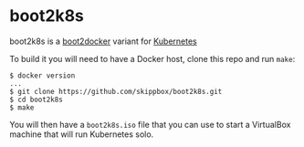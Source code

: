 boot2k8s
========

boot2k8s is a [boot2docker](https://github.com/boot2docker/boot2docker) variant for [Kubernetes](http://kubernetes.io)

To build it you will need to have a Docker host, clone this repo and run `make`:

    $ docker version
    ...
    $ git clone https://github.com/skippbox/boot2k8s.git
    $ cd boot2k8s
    $ make

You will then have a `boot2k8s.iso` file that you can use to start a VirtualBox machine that will run Kubernetes solo.
